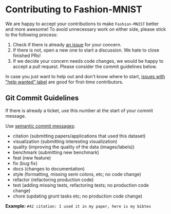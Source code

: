 # Contributing to Fashion-MNIST

We are happy to accept your contributions to make `Fashion-MNIST` better and more awesome! To avoid unnecessary work on either side, please stick to the following process:

1. Check if there is already [an issue](https://github.com/zalando/fashion-mnist/issues) for your concern.
2. If there is not, open a new one to start a discussion. We hate to close finished PRs!
3. If we decide your concern needs code changes, we would be happy to accept a pull request. Please consider the commit guidelines below.

In case you just want to help out and don't know where to start, [issues with "help wanted" label](https://github.com/zalandoresearch/fashion-mnist/labels/help%20wanted) are good for first-time contributors. 

## Git Commit Guidelines

If there is already a ticket, use this number at the start of your commit message. 

Use [semantic commit messages](http://seesparkbox.com/foundry/semantic_commit_messages):

* citation (submitting papers/applications that used this dataset)
* visualization (submitting interesting visualization)
* quality (improving the quality of the data (images/labels))
* benchmark (submitting new benchmark)
* feat (new feature)
* fix (bug fix)
* docs (changes to documentation)
* style (formatting, missing semi colons, etc; no code change)
* refactor (refactoring production code)
* test (adding missing tests, refactoring tests; no production code change)
* chore (updating grunt tasks etc; no production code change)

**Example:** `#42 citation: I used it in my paper, here is my bibtex` 